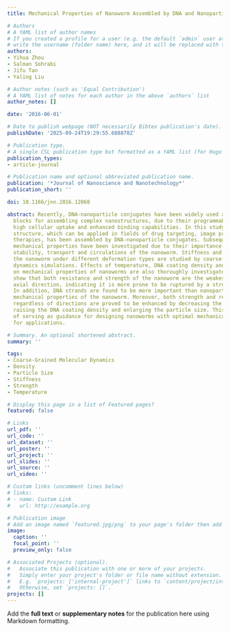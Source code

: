 ```yaml
---
title: Mechanical Properties of Nanoworm Assembled by DNA and Nanoparticle Conjugates

# Authors
# A YAML list of author names
# If you created a profile for a user (e.g. the default `admin` user at `content/authors/admin/`), 
# write the username (folder name) here, and it will be replaced with their full name and linked to their profile.
authors:
- Yihua Zhou
- Salman Sohrabi
- Jifu Tan
- Yaling Liu

# Author notes (such as 'Equal Contribution')
# A YAML list of notes for each author in the above `authors` list
author_notes: []

date: '2016-06-01'

# Date to publish webpage (NOT necessarily Bibtex publication's date).
publishDate: '2025-09-24T19:29:55.688878Z'

# Publication type.
# A single CSL publication type but formatted as a YAML list (for Hugo requirements).
publication_types:
- article-journal

# Publication name and optional abbreviated publication name.
publication: '*Journal of Nanoscience and Nanotechnology*'
publication_short: ''

doi: 10.1166/jnn.2016.12068

abstract: Recently, DNA-nanoparticle conjugates have been widely used as building
  blocks for assembling complex nanostructures, due to their programmable recognitions,
  high cellular uptake and enhanced binding capabilities. In this study, a nanoworm
  structure, which can be applied in fields of drug targeting, image probing and thermal
  therapies, has been assembled by DNA-nanoparticle conjugates. Subsequently, its
  mechanical properties have been investigated due to their importance on the structural
  stability, transport and circulations of the nanoworm. Stiffness and strengths of
  the nanoworm under different deformation types are studied by coarse-grained molecular
  dynamics simulations. Effects of temperature, DNA coating density and particle size
  on mechanical properties of nanoworms are also thoroughly investigated. Results
  show that both resistance and strength of the nanoworm are the weakest along the
  axial direction, indicating it is more prone to be ruptured by a stretching force.
  In addition, DNA strands are found to be more important than nanoparticles in determining
  mechanical properties of the nanoworm. Moreover, both strength and resistance in
  regardless of directions are proved to be enhanced by decreasing the temperature,
  raising the DNA coating density and enlarging the particle size. This study is capable
  of serving as guidance for designing nanoworms with optimal mechanical strengths
  for applications.

# Summary. An optional shortened abstract.
summary: ''

tags:
- Coarse-Grained Molecular Dynamics
- Density
- Particle Size
- Stiffness
- Strength
- Temperature

# Display this page in a list of Featured pages?
featured: false

# Links
url_pdf: ''
url_code: ''
url_dataset: ''
url_poster: ''
url_project: ''
url_slides: ''
url_source: ''
url_video: ''

# Custom links (uncomment lines below)
# links:
# - name: Custom Link
#   url: http://example.org

# Publication image
# Add an image named `featured.jpg/png` to your page's folder then add a caption below.
image:
  caption: ''
  focal_point: ''
  preview_only: false

# Associated Projects (optional).
#   Associate this publication with one or more of your projects.
#   Simply enter your project's folder or file name without extension.
#   E.g. `projects: ['internal-project']` links to `content/project/internal-project/index.md`.
#   Otherwise, set `projects: []`.
projects: []
---
```


Add the **full text** or **supplementary notes** for the publication here using Markdown formatting.
